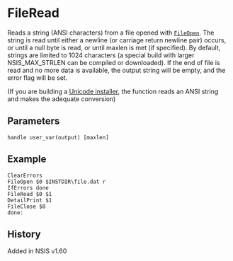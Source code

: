 # FileRead

Reads a string (ANSI characters) from a file opened with [`FileOpen`][1]. The string is read until either a newline (or carriage return newline pair) occurs, or until a null byte is read, or until maxlen is met (if specified). By default, strings are limited to 1024 characters (a special build with larger NSIS\_MAX\_STRLEN can be compiled or downloaded). If the end of file is read and no more data is available, the output string will be empty, and the error flag will be set.

(If you are building a [Unicode installer][2], the function reads an ANSI string and makes the adequate conversion)

## Parameters

    handle user_var(output) [maxlen]

## Example

    ClearErrors
    FileOpen $0 $INSTDIR\file.dat r
    IfErrors done
    FileRead $0 $1
    DetailPrint $1
    FileClose $0
    done:

## History

Added in NSIS v1.60

[1]: FileOpen.md
[2]: http://nsis.sourceforge.net/Docs/Chapter1.html#1.4
